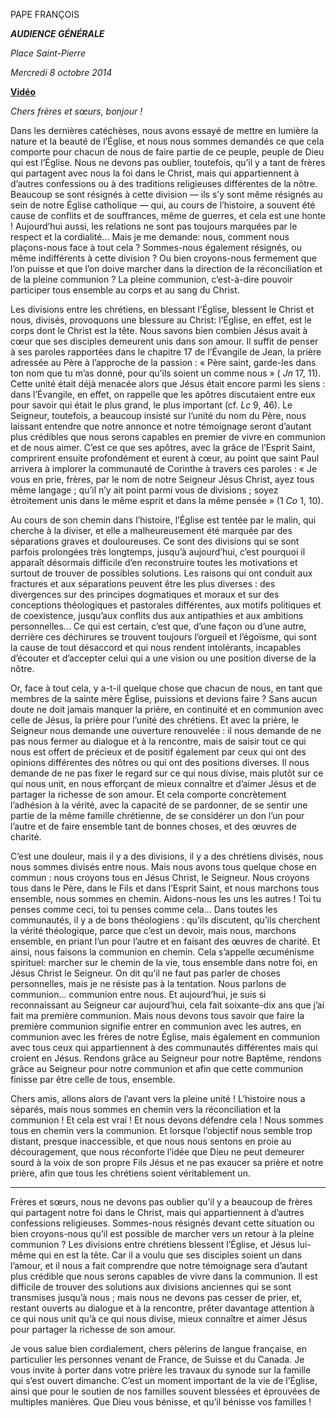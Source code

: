 PAPE FRANÇOIS

***AUDIENCE GÉNÉRALE***

*Place Saint-Pierre*

*Mercredi 8 octobre 2014*

**[Vidéo](http://player.rv.va/vaticanplayer.asp?language=it&tic=VA_M8QSTDKZ)**

*Chers frères et sœurs, bonjour !*

Dans les dernières catéchèses, nous avons essayé de mettre en lumière la nature et la beauté de l’Église, et nous nous sommes demandés ce que cela comporte pour chacun de nous de faire partie de ce peuple, peuple de Dieu qui est l’Église. Nous ne devons pas oublier, toutefois, qu’il y a tant de frères qui partagent avec nous la foi dans le Christ, mais qui appartiennent à d’autres confessions ou à des traditions religieuses différentes de la nôtre. Beaucoup se sont résignés à cette division — ils s’y sont même résignés au sein de notre Église catholique — qui, au cours de l’histoire, a souvent été cause de conflits et de souffrances, même de guerres, et cela est une honte ! Aujourd’hui aussi, les relations ne sont pas toujours marquées par le respect et la cordialité... Mais je me demande: nous, comment nous plaçons-nous face à tout cela ? Sommes-nous également résignés, ou même indifférents à cette division ? Ou bien croyons-nous fermement que l’on puisse et que l’on doive marcher dans la direction de la réconciliation et de la pleine communion ? La pleine communion, c’est-à-dire pouvoir participer tous ensemble au corps et au sang du Christ.

Les divisions entre les chrétiens, en blessant l’Église, blessent le Christ et nous, divisés, provoquons une blessure au Christ: l’Église, en effet, est le corps dont le Christ est la tête. Nous savons bien combien Jésus avait à cœur que ses disciples demeurent unis dans son amour. Il suffit de penser à ses paroles rapportées dans le chapitre 17 de l’Évangile de Jean, la prière adressée au Père à l’approche de la passion : « Père saint, garde-les dans ton nom que tu m’as donné, pour qu’ils soient un comme nous » ( *Jn* 17, 11). Cette unité était déjà menacée alors que Jésus était encore parmi les siens : dans l’Évangile, en effet, on rappelle que les apôtres discutaient entre eux pour savoir qui était le plus grand, le plus important (cf. *Lc* 9, 46). Le Seigneur, toutefois, a beaucoup insisté sur l’unité du nom du Père, nous laissant entendre que notre annonce et notre témoignage seront d’autant plus crédibles que nous serons capables en premier de vivre en communion et de nous aimer. C’est ce que ses apôtres, avec la grâce de l’Esprit Saint, comprirent ensuite profondément et eurent à cœur, au point que saint Paul arrivera à implorer la communauté de Corinthe à travers ces paroles : « Je vous en prie, frères, par le nom de notre Seigneur Jésus Christ, ayez tous même langage ; qu’il n’y ait point parmi vous de divisions ; soyez étroitement unis dans le même esprit et dans la même pensée » (1 *Co* 1, 10).

Au cours de son chemin dans l’histoire, l’Église est tentée par le malin, qui cherche à la diviser, et elle a malheureusement été marquée par des séparations graves et douloureuses. Ce sont des divisions qui se sont parfois prolongées très longtemps, jusqu’à aujourd’hui, c’est pourquoi il apparaît désormais difficile d’en reconstruire toutes les motivations et surtout de trouver de possibles solutions. Les raisons qui ont conduit aux fractures et aux séparations peuvent être les plus diverses : des divergences sur des principes dogmatiques et moraux et sur des conceptions théologiques et pastorales différentes, aux motifs politiques et de coexistence, jusqu’aux conflits dus aux antipathies et aux ambitions personnelles... Ce qui est certain, c’est que, d’une façon ou d’une autre, derrière ces déchirures se trouvent toujours l’orgueil et l’égoïsme, qui sont la cause de tout désaccord et qui nous rendent intolérants, incapables d’écouter et d’accepter celui qui a une vision ou une position diverse de la nôtre.

Or, face à tout cela, y a-t-il quelque chose que chacun de nous, en tant que membres de la sainte mère Église, puissions et devions faire ? Sans aucun doute ne doit jamais manquer la prière, en continuité et en communion avec celle de Jésus, la prière pour l’unité des chrétiens. Et avec la prière, le Seigneur nous demande une ouverture renouvelée : il nous demande de ne pas nous fermer au dialogue et à la rencontre, mais de saisir tout ce qui nous est offert de précieux et de positif également par ceux qui ont des opinions différentes des nôtres ou qui ont des positions diverses. Il nous demande de ne pas fixer le regard sur ce qui nous divise, mais plutôt sur ce qui nous unit, en nous efforçant de mieux connaître et d’aimer Jésus et de partager la richesse de son amour. Et cela comporte concrètement l’adhésion à la vérité, avec la capacité de se pardonner, de se sentir une partie de la même famille chrétienne, de se considérer un don l’un pour l’autre et de faire ensemble tant de bonnes choses, et des œuvres de charité.

C’est une douleur, mais il y a des divisions, il y a des chrétiens divisés, nous nous sommes divisés entre nous. Mais nous avons tous quelque chose en commun : nous croyons tous en Jésus Christ, le Seigneur. Nous croyons tous dans le Père, dans le Fils et dans l’Esprit Saint, et nous marchons tous ensemble, nous sommes en chemin. Aidons-nous les uns les autres ! Toi tu penses comme ceci, toi tu penses comme cela... Dans toutes les communautés, il y a de bons théologiens : qu’ils discutent, qu’ils cherchent la vérité théologique, parce que c’est un devoir, mais nous, marchons ensemble, en priant l’un pour l’autre et en faisant des œuvres de charité. Et ainsi, nous faisons la communion en chemin. Cela s’appelle œcuménisme spirituel: marcher sur le chemin de la vie, tous ensemble dans notre foi, en Jésus Christ le Seigneur. On dit qu’il ne faut pas parler de choses personnelles, mais je ne résiste pas à la tentation. Nous parlons de communion... communion entre nous. Et aujourd’hui, je suis si reconnaissant au Seigneur car aujourd’hui, cela fait soixante-dix ans que j’ai fait ma première communion. Mais nous devons tous savoir que faire la première communion signifie entrer en communion avec les autres, en communion avec les frères de notre Église, mais également en communion avec tous ceux qui appartiennent à des communautés différentes mais qui croient en Jésus. Rendons grâce au Seigneur pour notre Baptême, rendons grâce au Seigneur pour notre communion et afin que cette communion finisse par être celle de tous, ensemble.

Chers amis, allons alors de l’avant vers la pleine unité ! L’histoire nous a séparés, mais nous sommes en chemin vers la réconciliation et la communion ! Et cela est vrai ! Et nous devons défendre cela ! Nous sommes tous en chemin vers la communion. Et lorsque l’objectif nous semble trop distant, presque inaccessible, et que nous nous sentons en proie au découragement, que nous réconforte l’idée que Dieu ne peut demeurer sourd à la voix de son propre Fils Jésus et ne pas exaucer sa prière et notre prière, afin que tous les chrétiens soient véritablement un.

* * *

Frères et sœurs, nous ne devons pas oublier qu’il y a beaucoup de frères qui partagent notre foi dans le Christ, mais qui appartiennent à d’autres confessions religieuses. Sommes-nous résignés devant cette situation ou bien croyons-nous qu’il est possible de marcher vers un retour à la pleine communion ? Les divisions entre chrétiens blessent l’Église, et Jésus lui-même qui en est la tête. Car il a voulu que ses disciples soient un dans l’amour, et il nous a fait comprendre que notre témoignage sera d’autant plus crédible que nous serons capables de vivre dans la communion. Il est difficile de trouver des solutions aux divisions anciennes qui se sont transmises jusqu’à nous ; mais nous ne devons pas cesser de prier, et, restant ouverts au dialogue et à la rencontre, prêter davantage attention à ce qui nous unit qu’à ce qui nous divise, mieux connaître et aimer Jésus pour partager la richesse de son amour.

Je vous salue bien cordialement, chers pèlerins de langue française, en particulier les personnes venant de France, de Suisse et du Canada. Je vous invite à porter dans votre prière les travaux du synode sur la famille qui s’est ouvert dimanche. C’est un moment important de la vie de l’Église, ainsi que pour le soutien de nos familles souvent blessées et éprouvées de multiples manières. Que Dieu vous bénisse, et qu’il bénisse vos familles !